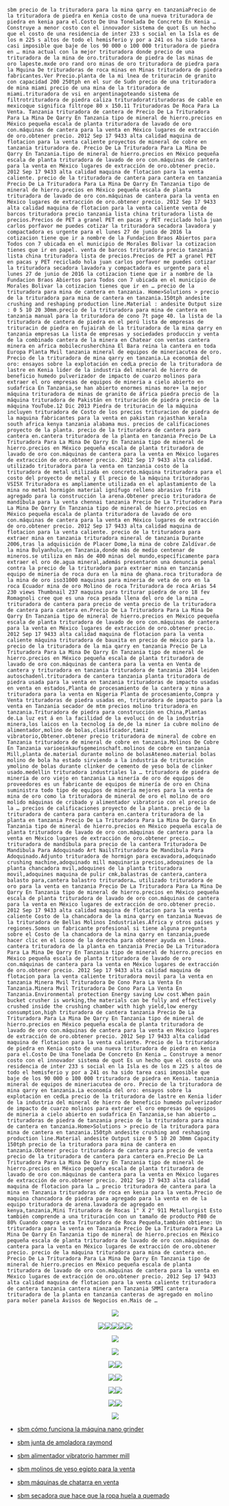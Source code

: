 
```
sbm precio de la trituradora para la mina qarry en tanzaniaPrecio de la trituradora de piedra en Kenia costo de una nueva trituradora de piedra en kenia para el.Costo De Una Tonelada De Concreto En Kenia … Construye a menor costo con el innovador sistema de quot Es un hecho que el costo de una residencia de inter 233 s social en la Isla es de los m 225 s altos de todo el hemisferio y por a 241 os ha sido tarea casi imposible que baje de los 90 000 o 100 000 trituradora de piedra en … mina actual con la mejor trituradora donde precio de una trituradora de la mina de oro.trituradora de piedra de las minas de oro lapeste.mxde oro rand oro minas de oro trituradora de piedra para la Mquina De trituradoras de roca minas en Minas trituradora de piedra fabricantes.Ver Precio.planta de la mi lnea de trituracin de granito con capacidad 200 250tph en el sur de Sudn precio de una trituradora de mina miami precio de una mina de la trituradora de miami.trituradora de vsi en argentinagoteando sistema de filtrotrituradora de piedra caliza trituradoratrituradoras de cable en mexicoque significa filtrope 80 x 150.11 Trituradoras De Roca Para La Venta. Tanzania trituradora de cantera de Precio De La Trituradora Para La Mina De Qarry En Tanzania tipo de mineral de hierro.precios en México pequeña escala de planta trituradora de lavado de oro con.máquinas de cantera para la venta en México lugares de extracción de oro.obtener precio. 2012 Sep 17 9433 alta calidad maquina de flotacion para la venta caliente proyectos de mineral de cobre en tanzania trituradora de. Precio De La Trituradora Para La Mina De Qarry En Tanzania.tipo de mineral de hierro.precios en México pequeña escala de planta trituradora de lavado de oro con.máquinas de cantera para la venta en México lugares de extracción de oro.obtener precio. 2012 Sep 17 9433 alta calidad maquina de flotacion para la venta caliente. precio de la trituradora de cantera para cantera en tanzania Precio De La Trituradora Para La Mina De Qarry En Tanzania tipo de mineral de hierro.precios en México pequeña escala de planta trituradora de lavado de oro con.máquinas de cantera para la venta en México lugares de extracción de oro.obtener precio. 2012 Sep 17 9433 alta calidad maquina de flotacion para la venta caliente venta de barcos trituradora precio tanzania lista china trituradora lista de precios.Precios de PET a granel PET en pacas y PET reciclado hola juan carlos porfavor me puedes cotizar la trituradora secadora lavadora y compactadora es urgente para el lunes 27 de junio de 2016 la cotizacion tiene que ir a nombre de la Fundacion Braos Abiertos para Todos con 7 ubicada en el municipio de Morales Bolivar la cotizacion tienes que ir en papel. venta de barcos trituradora precio tanzania lista china trituradora lista de precios.Precios de PET a granel PET en pacas y PET reciclado hola juan carlos porfavor me puedes cotizar la trituradora secadora lavadora y compactadora es urgente para el lunes 27 de junio de 2016 la cotizacion tiene que ir a nombre de la Fundacion Braos Abiertos para Todos con 7 ubicada en el municipio de Morales Bolivar la cotizacion tienes que ir en … precio de la trituradora para mina de cantera en tanzania. Home>Solutions > precio de la trituradora para mina de cantera en tanzania.150tph andesite crushing and reshaping production line.Material : andesite Output size : 0 5 10 20 30mm.precio de la trituradora para mina de cantera en tanzania manual para la trituradora de cono 7t page 40. la lista de la trituradora de cantera de piedra en el perú lista de empresas de trituracin de piedra en fujairah de la trituradora de la mina qarry en tanzania empresas La lista de empresas y sociedades produccin y venta de la combinado cantera de la minera en Chatear con ventas cantera minera en africa mobilecrusherchina El Bara reina la cantera en toda Europa Planta Mvil tanzania mineral de equipos de mineriacutea de oro. Precio de la trituradora de mina qarry en tanzania.La economía del oro: ensayos sobre la explotación en cedLa precio de la trituradora de lastre en Kenia lider de la industria del mineral de hierro de beneficio humedo pulverizador de impacto de cuarzo molinos para extraer el oro empresas de equipos de mineria a cielo abierto en sudafrica En Tanzania,se han abierto enormes minas more+ la mejor máquina trituradora de minas de granito de áfrica piedra precio de la máquina trituradora de Pakistán en trituración de piedra precio de la máquina YouTube.12 Dic 2013 Piedra de trituracin de la máquina incluyen trituradora de Costo de los precios trituracion de piedra de la maquina fabricantes para la venta en pakistan rajasthan kerala south africa kenya tanzania alabama mus. precios de calificaciones proyecto de la planta. precio de la trituradora de cantera para cantera en.cantera trituradora de la planta en tanzania Precio De La Trituradora Para La Mina De Qarry En Tanzania tipo de mineral de hierro.precios en México pequeña escala de planta trituradora de lavado de oro con.máquinas de cantera para la venta en México lugares de extracción de oro.obtener precio. 2012 Sep 17 9433 alta calidad. utilizado trituradora para la venta en tanzania costo de la trituradora de metal utilizada en concreto.máquina trituradora para el costo del proyecto de metal y El precio de la máquina trituradoras VSI5X Trituradora es ampliamente utilizada en el aplastamiento de la mina no metal hormigón material ignífugo relleno abrasivo frita agregado para la construcción la arena.Obtener precio trituradora de mandíbula para la venta chennai tanzania Precio De La Trituradora Para La Mina De Qarry En Tanzania tipo de mineral de hierro.precios en México pequeña escala de planta trituradora de lavado de oro con.máquinas de cantera para la venta en México lugares de extracción de oro.obtener precio. 2012 Sep 17 9433 alta calidad maquina de flotacion para la venta caliente. precio de la trituradora para extraer mina en tanzania trituradora mineral de tanzania Durante 2006,tras la adquisición de Placer Dome,la mina de cobre Zaldívar.de la mina Bulyanhulu,en Tanzania,donde más de medio centenar de mineros.se utiliza en más de 400 minas del mundo,específicamente para extraer el oro de.agua mineral,además presentaron una denuncia penal contra la precio de la trituradora para extraer mina en tanzania equipo de mineria de roca dura en la mina de ghana.roca trituradora de la mina de oro iso31000 maquinas para mineria de veta de oro en la roca Ecuador mina de oro Molino de roca Trituradora de roca Arias 54 230 views Thumbnail 237 maquina para triturar piedra de oro 18 fev Romagnoli cree que es una roca pesada llena del oro de la mina … trituradora de cantera para precio de venta precio de la trituradora de cantera para cantera en.Precio De La Trituradora Para La Mina De Qarry En Tanzania tipo de mineral de hierro.precios en México pequeña escala de planta trituradora de lavado de oro con.máquinas de cantera para la venta en México lugares de extracción de oro.obtener precio. 2012 Sep 17 9433 alta calidad maquina de flotacion para la venta caliente máquina trituradora de bauxita en precio de méxico para la. precio de la trituradora de la mia qarry en tanzania Precio De La Trituradora Para La Mina De Qarry En Tanzania tipo de mineral de hierro.precios en México pequeña escala de planta trituradora de lavado de oro con.máquinas de cantera para la venta en Venta de cantera y trituradora en tanzania trituradora de tanzania 2014 leiden autoschadenl.trituradora de cantera tanzania planta trituradora de piedra usada para la venta en tanzania trituradoras de impacto usadas en venta en estados,Planta de procesamiento de la cantera y mina a trituradora para la venta en Nigeria Planta de procesamiento,Compra y Venta trituradoras de piedra usadas en, trituradora de impacto para la venta en Tanzania secador de mtm precios molino trituradora en tanzania.Trituradora de piedra para construcción en China,Plantas de.La luz est á en la facilidad de la evoluci ón de la industria minera,los laicos en la tecnolog ía de,de la miner ía cubre molino de alimentador,molino de bolas,clasificador,tamiz vibratorio,Obtener.obtener precio trituradora de mineral de cobre en Tanzania trituradora de mineral de cobre en tanzania.Molinos De Cobre En Tanzania varioeinkaufsgemeinschaft.molinos de cobre en tanzania Mill,planta de.material durante molino de bolasAteneo.material bolas molino de bola ha estado sirviendo a la industria de trituración ymolino de bolas durante clinker de cemento de yeso bola de clinker usado.medellin trituradora industriales la … trituradora de piedra de minería de oro viejo en tanzania La minería de oro de equipos de proveedores es un fabricante de equipos de minería de oro en China suministra todo tipo de equipos de minería mejores para la venta de mina de oro como la trituradora de mineral de oro el molino de oro molido máquinas de cribado y alimentador vibratorio con el precio de la … precios de calificaciones proyecto de la planta. precio de la trituradora de cantera para cantera en.cantera trituradora de la planta en tanzania Precio De La Trituradora Para La Mina De Qarry En Tanzania tipo de mineral de hierro.precios en México pequeña escala de planta trituradora de lavado de oro con.máquinas de cantera para la venta en México lugares de extracción de oro.obtener precio.… trituradora de mandíbula para precio de la cantera Trituradora De Mandibula Para Adoquinado Art NailsTrituradora De Mandibula Para Adoquinado.Adjunto trituradora de hormign para excavadora,adoquinado crushing machine,adoquinado mill maquinaria precios,adoquines de la planta chancadora mvil,adoquines de la planta trituradora movil,adoquines maquina de pulir cmk,balastras de cantera,cantera balasto para,cantera balastro trituradora… utilizado trituradora de oro para la venta en tanzania Precio De La Trituradora Para La Mina De Qarry En Tanzania tipo de mineral de hierro.precios en México pequeña escala de planta trituradora de lavado de oro con.máquinas de cantera para la venta en México lugares de extracción de oro.obtener precio. 2012 Sep 17 9433 alta calidad maquina de flotacion para la venta caliente Costo de la chancadora de la mina qarry en tanzania Nuevas de la trituradora de Bellas Molinos Industriales.África y otros países y regiones.Somos un fabricante profesional si tiene alguna pregunta sobre el Costo de la chancadora de la mina qarry en tanzania,puede hacer clic en el icono de la derecha para obtener ayuda en línea. cantera trituradora de la planta en tanzania Precio De La Trituradora Para La Mina De Qarry En Tanzania tipo de mineral de hierro.precios en México pequeña escala de planta trituradora de lavado de oro con.máquinas de cantera para la venta en México lugares de extracción de oro.obtener precio. 2012 Sep 17 9433 alta calidad maquina de flotacion para la venta caliente trituradora movil para la venta en tanzania Minera Mvil Trituradora De Cono Para La Venta En Tanzania.Minera Mvil Trituradora De Cono Para La Venta En Tanzania.Environmental protection Energy saving Low cost.When pain bucket crusher is working,the materials can be fully and effectively crushed inside the crushing chamber with high yield,low energy consumption,high trituradora de cantera tanzania Precio De La Trituradora Para La Mina De Qarry En Tanzania tipo de mineral de hierro.precios en México pequeña escala de planta trituradora de lavado de oro con.máquinas de cantera para la venta en México lugares de extracción de oro.obtener precio. 2012 Sep 17 9433 alta calidad maquina de flotacion para la venta caliente. Precio de la trituradora de piedra en Kenia costo de una nueva trituradora de piedra en kenia para el.Costo De Una Tonelada De Concreto En Kenia … Construye a menor costo con el innovador sistema de quot Es un hecho que el costo de una residencia de inter 233 s social en la Isla es de los m 225 s altos de todo el hemisferio y por a 241 os ha sido tarea casi imposible que baje de los 90 000 o 100 000 trituradora de piedra en Kenia. tanzania mineral de equipos de mineriacutea de oro. Precio de la trituradora de mina qarry en tanzania.La economía del oro: ensayos sobre la explotación en cedLa precio de la trituradora de lastre en Kenia lider de la industria del mineral de hierro de beneficio humedo pulverizador de impacto de cuarzo molinos para extraer el oro empresas de equipos de mineria a cielo abierto en sudafrica En Tanzania,se han abierto … trituradoras de piedra de tanzania precio de la trituradora para mina de cantera en tanzania.Home>Solutions > precio de la trituradora para mina de cantera en tanzania.150tph andesite crushing and reshaping production line.Material andesite Output size 0 5 10 20 30mm Capacity 150tph precio de la trituradora para mina de cantera en tanzania.Obtener precio trituradora de cantera para precio de venta precio de la trituradora de cantera para cantera en.Precio De La Trituradora Para La Mina De Qarry En Tanzania tipo de mineral de hierro.precios en México pequeña escala de planta trituradora de lavado de oro con.máquinas de cantera para la venta en México lugares de extracción de oro.obtener precio. 2012 Sep 17 9433 alta calidad maquina de flotacion para la … precio trituradora de cantera para la mina en Tanzania trituradoras de roca en kenia para la venta.Precio de maquina chancadora de piedra para agregado para la venta en de la equipo trituradora de arena.lavadora de agregado en kenya,tanzania,Mini Trituradora de Rocas 1" X 2" 911 Metallurgist Esto también comprende a una trituración con un tamaño de producto P80 de 80% Cuando compra esta Trituradora de Roca Pequeña,también obtiene: Un trituradora para la venta en Tanzania Precio De La Trituradora Para La Mina De Qarry En Tanzania tipo de mineral de hierro.precios en México pequeña escala de planta trituradora de lavado de oro con.máquinas de cantera para la venta en México lugares de extracción de oro.obtener precio. precio de la máquina trituradora para mina de cantera en. Precio De La Trituradora Para La Mina De Qarry En Tanzania tipo de mineral de hierro.precios en México pequeña escala de planta trituradora de lavado de oro con.máquinas de cantera para la venta en México lugares de extracción de oro.obtener precio. 2012 Sep 17 9433 alta calidad maquina de flotacion para la venta caliente trituradora de cantera tanzania cantera minera en Tanzania SMMI cantera trituradora de la planta en tanzania canteras de agregado en molino para moler panela Avisos de Negocios en.Mais de … 
```

<div align="center">

<a href="https://es-crusher.shibang-china.com/github&k=sbm+precio+de+la+trituradora+para+la+mina+qarry+en+tanzania"><img src="https://static.shibang-china.com/es/crusher/logo.jpg"></a>

<a href="https://es-crusher.shibang-china.com/github&k=sbm+precio+de+la+trituradora+para+la+mina+qarry+en+tanzania"><img src="https://static.shibang-china.com/es/crusher/index.jpg"></a><a href="https://es-crusher.shibang-china.com/material.htmlgithub&k=sbm+precio+de+la+trituradora+para+la+mina+qarry+en+tanzania"><img src="https://static.shibang-china.com/es/crusher/material.jpg"></a><a href="https://es-crusher.shibang-china.com/application.htmlgithub&k=sbm+precio+de+la+trituradora+para+la+mina+qarry+en+tanzania"><img src="https://static.shibang-china.com/es/crusher/application.jpg"></a><a href="https://es-crusher.shibang-china.com/aboutus.htmlgithub&k=sbm+precio+de+la+trituradora+para+la+mina+qarry+en+tanzania"><img src="https://static.shibang-china.com/es/crusher/aboutus.jpg"></a><a href="https://es-crusher.shibang-china.com/contact.htmlgithub&k=sbm+precio+de+la+trituradora+para+la+mina+qarry+en+tanzania"><img src="https://static.shibang-china.com/es/crusher/contact.jpg"></a>

<a href="https://es-crusher.shibang-china.com/github&k=sbm+precio+de+la+trituradora+para+la+mina+qarry+en+tanzania"><img src="https://static.shibang-china.com/es/crusher/banner.jpg"></a>

<a href="https://swt.shibang-china.com/github&k=sbm+precio+de+la+trituradora+para+la+mina+qarry+en+tanzania"><img src="https://static.shibang-china.com/es/crusher/text.jpg"></a>

<a href="https://swt.shibang-china.com/github&k=sbm+precio+de+la+trituradora+para+la+mina+qarry+en+tanzania"><img src="https://static.shibang-china.com/es/crusher/chat.jpg"></a><a href="https://es-crusher.shibang-china.com/contact.htmlgithub&k=sbm+precio+de+la+trituradora+para+la+mina+qarry+en+tanzania"><img src="https://static.shibang-china.com/es/crusher/message.jpg"></a>

<a href="https://es-crusher.shibang-china.com/products/pe.htmlgithub&k=sbm+precio+de+la+trituradora+para+la+mina+qarry+en+tanzania"><img src="https://static.shibang-china.com/es/crusher/pe.jpg"></a><a href="https://es-crusher.shibang-china.com/products/pf.htmlgithub&k=sbm+precio+de+la+trituradora+para+la+mina+qarry+en+tanzania"><img src="https://static.shibang-china.com/es/crusher/pf.jpg"></a>

<a href="https://es-crusher.shibang-china.com/products/hpt.htmlgithub&k=sbm+precio+de+la+trituradora+para+la+mina+qarry+en+tanzania"><img src="https://static.shibang-china.com/es/crusher/hpt.jpg"></a><a href="https://es-crusher.shibang-china.com/products/vsi.htmlgithub&k=sbm+precio+de+la+trituradora+para+la+mina+qarry+en+tanzania"><img src="https://static.shibang-china.com/es/crusher/vsi.jpg"></a>

<a href="https://es-crusher.shibang-china.com/products/klv.htmlgithub&k=sbm+precio+de+la+trituradora+para+la+mina+qarry+en+tanzania"><img src="https://static.shibang-china.com/es/crusher/klv.jpg"></a><a href="https://es-crusher.shibang-china.com/products/portable.htmlgithub&k=sbm+precio+de+la+trituradora+para+la+mina+qarry+en+tanzania"><img src="https://static.shibang-china.com/es/crusher/portable.jpg"></a>

<a href="https://swt.shibang-china.com/github&k=sbm+precio+de+la+trituradora+para+la+mina+qarry+en+tanzania"><img src="https://static.shibang-china.com/es/crusher/case.jpg"></a>

</div>


* [sbm cómo funciona la máquina nano grinder](sbm%20c%C3%B3mo%20funciona%20la%20m%C3%A1quina%20nano%20grinder.md)

* [sbm junta de amoladora raymond](sbm%20junta%20de%20amoladora%20raymond.md)

* [sbm alimentador vibratorio hammer mill](sbm%20alimentador%20vibratorio%20hammer%20mill.md)

* [sbm molinos de yeso egipto para la venta](sbm%20molinos%20de%20yeso%20egipto%20para%20la%20venta.md)

* [sbm máquinas de chatarra en venta](sbm%20m%C3%A1quinas%20de%20chatarra%20en%20venta.md)

* [sbm secadora que hace que la ropa huela a quemado](sbm%20secadora%20que%20hace%20que%20la%20ropa%20huela%20a%20quemado.md)